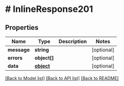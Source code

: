 # # InlineResponse201

## Properties

Name | Type | Description | Notes
------------ | ------------- | ------------- | -------------
**message** | **string** |  | [optional] 
**errors** | **object[]** |  | [optional] 
**data** | [**object**](.md) |  | [optional] 

[[Back to Model list]](../../README.md#documentation-for-models) [[Back to API list]](../../README.md#documentation-for-api-endpoints) [[Back to README]](../../README.md)


